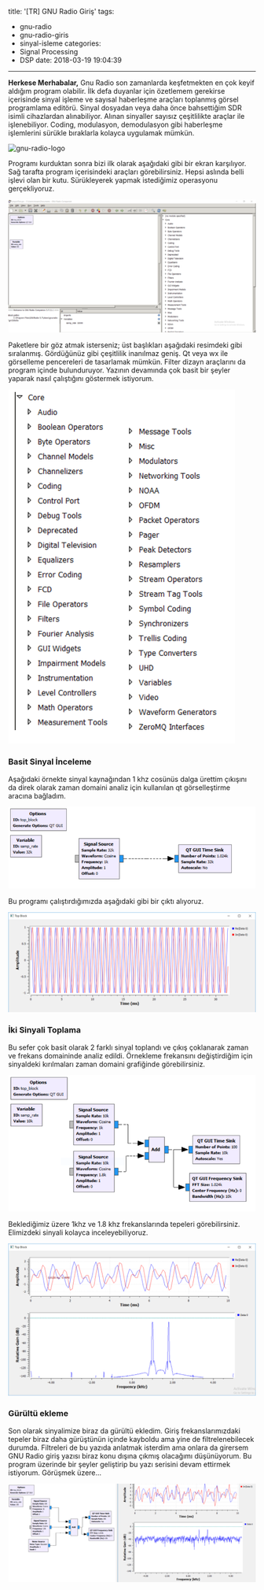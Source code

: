 title: '[TR] GNU Radio Giriş'
tags:
  - gnu-radio
  - gnu-radio-giris
  - sinyal-isleme
categories:
  - Signal Processing
  - DSP
date: 2018-03-19 19:04:39
---

**Herkese Merhabalar,**
Gnu Radio son zamanlarda keşfetmekten en çok keyif aldığım program olabilir. İlk defa duyanlar için özetlemem gerekirse içerisinde sinyal işleme ve sayısal haberleşme araçları toplanmış görsel programlama editörü. Sinyal dosyadan veya daha önce bahsettiğim SDR isimli cihazlardan alınabiliyor. Alınan sinyaller sayısız çeşitlilikte araçlar ile işlenebiliyor. Coding, modulasyon, demodulasyon gibi haberleşme işlemlerini sürükle bıraklarla kolayca uygulamak mümkün.

![gnu-radio-logo](https://aaronscher.com/GNU_Radio_Companion_Collection/GNU_Radio_Companion_Collection_docs/audio_modem_schematic.png)

Programı kurduktan sonra bizi ilk olarak aşağıdaki gibi bir ekran karşılıyor. Sağ tarafta program içerisindeki araçları görebilirsiniz. Hepsi aslında belli işlevi olan bir kutu. Sürükleyerek yapmak istediğimiz operasyonu gerçekliyoruz.

![GNU Radio](/images/1517772567740.png)

Paketlere bir göz atmak isterseniz; üst başlıkları aşağıdaki resimdeki gibi sıralanmış. Gördüğünüz gibi çeşitlilik inanılmaz geniş. Qt veya wx ile görselleme pencereleri de tasarlamak mümkün. Filter dizayn araçlarını da program içinde bulunduruyor. Yazının devamında çok basit bir şeyler yaparak nasıl çalıştığını göstermek istiyorum.

![Packages](/images/1517773308579.png)

### Basit Sinyal İnceleme

Aşağıdaki örnekte sinyal kaynağından 1 khz cosünüs dalga ürettim çıkışını da direk olarak zaman domaini analiz için kullanılan qt görselleştirme aracına bağladım.

![Cosine](/images/1517772973730.png)

Bu programı çalıştırdığımızda aşağıdaki gibi bir çıktı alıyoruz.

![Qt Time domain output](/images/1517772927542.png)

### İki Sinyali Toplama

Bu sefer çok basit olarak 2 farklı sinyal toplandı ve çıkış çoklanarak zaman ve frekans domaininde analiz edildi. Örnekleme frekansını değiştirdiğim için sinyaldeki kırılmaları zaman domaini grafiğinde görebilirsiniz.

![2 signal](/images/1517773749576.png)

Beklediğimiz üzere 1khz ve 1.8 khz frekanslarında tepeleri görebilirsiniz. Elimizdeki sinyali kolayca inceleyebiliyoruz.

![Qt Time and Frequency](/images/1517773705131.png)

### Gürültü ekleme

Son olarak sinyalimize biraz da gürültü ekledim. Giriş frekanslarımızdaki tepeler biraz daha gürüştünün içinde kayboldu ama yine de filtrelenebilecek durumda. Filtreleri de bu yazıda anlatmak isterdim ama onlara da girersem GNU Radio giriş yazısı biraz konu dışına çıkmış olacağımı düşünüyorum. Bu program üzerinde bir şeyler geliştirip bu yazı serisini devam ettirmek istiyorum. Görüşmek üzere...

![Gürültü](/images/1517773984048.png)




